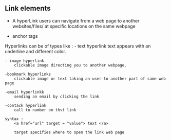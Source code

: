 
## Link elements
  - A hyperLink users can navigate from a web page to another websites/files/ at specific locations on the same webpage

  - anchor tags <a></a>

  Hyperlinks can be of types like : 
    - text hyperlink
        text appears with an underline and different color.

    - image hyperlink 
        clickable image directing you to another webpage.

    -bookmark hyperlinks
        clickable image or text taking an user to another part of same web page

    -email hyperlinkk
        sending an email by clicking the link

    -contack hyperlink
        call to number on thst link

    syntax :
        <a href="url" target = "value"> text </a>

        target specifies where to open the link web page